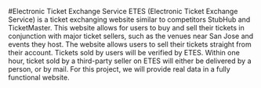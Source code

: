 #Electronic Ticket Exchange Service
ETES (Electronic Ticket Exchange Service) is a ticket exchanging website similar to competitors StubHub and TicketMaster. This website allows for users to buy and sell their tickets in conjunction with major ticket sellers, such as the venues near San Jose and events they host. The website allows users to sell their tickets straight from their account. Tickets sold by users will be verified by ETES. Within one hour, ticket sold by a third-party seller on ETES will either be delivered by a person, or by mail.  For this project, we will provide real data in a fully functional website.
